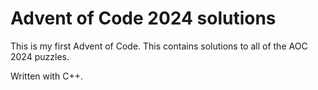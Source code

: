 # Advent of Code 2024 solutions

This is my first Advent of Code. This contains solutions to all of the AOC 2024 puzzles.

Written with C++.

